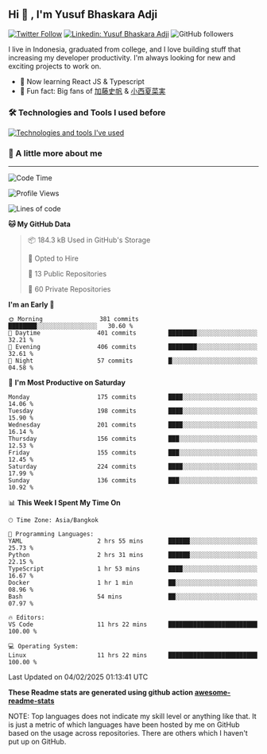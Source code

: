 ## Hi 👋 , I'm Yusuf Bhaskara Adji

[![Twitter Follow](https://img.shields.io/twitter/follow/frelein_asli?label=Follow)](https://twitter.com/intent/follow?screen_name=frelein_asli)
[![Linkedin: Yusuf Bhaskara Adji](https://img.shields.io/badge/-yusufadji-blue?style=flat-square&logo=Linkedin&logoColor=white&link=https://www.linkedin.com/in/yusuf-bhaskara-adji/)](https://www.linkedin.com/in/yusuf-bhaskara-adji/)
![GitHub followers](https://img.shields.io/github/followers/yusufadji?label=Follow&style=social)

I live in Indonesia, graduated from college, and I love building stuff that increasing my developer productivity. I'm always looking for new and exciting projects to work on.

- 🌱 Now learning React JS & Typescript
- 🐻 Fun fact: Big fans of [加藤史帆](https://www.instagram.com/katoshi.official/) & [小西夏菜実](https://www.instagram.com/konishi773_official/)

### 🛠️ Technologies and Tools I used before

[![Technologies and tools I've used](https://skillicons.dev/icons?i=html,css,js,ts,php,python,kotlin,tailwind,bootstrap,next,express,sequelize,mysql,prisma,firebase,vercel,vscode,androidstudio,bash,git,postman,figma,docker,linux&perline=12)](#)

### 🐣 A little more about me

---

<!--START_SECTION:waka-->
![Code Time](http://img.shields.io/badge/Code%20Time-1%2C289%20hrs%2056%20mins-blue)

![Profile Views](http://img.shields.io/badge/Profile%20Views-0-blue)

![Lines of code](https://img.shields.io/badge/From%20Hello%20World%20I%27ve%20Written-823.2%20thousand%20lines%20of%20code-blue)

**🐱 My GitHub Data** 

> 📦 184.3 kB Used in GitHub's Storage 
 > 
> 💼 Opted to Hire
 > 
> 📜 13 Public Repositories 
 > 
> 🔑 60 Private Repositories 
 > 
**I'm an Early 🐤** 

```text
🌞 Morning                381 commits         ████████░░░░░░░░░░░░░░░░░   30.60 % 
🌆 Daytime                401 commits         ████████░░░░░░░░░░░░░░░░░   32.21 % 
🌃 Evening                406 commits         ████████░░░░░░░░░░░░░░░░░   32.61 % 
🌙 Night                  57 commits          █░░░░░░░░░░░░░░░░░░░░░░░░   04.58 % 
```
📅 **I'm Most Productive on Saturday** 

```text
Monday                   175 commits         ████░░░░░░░░░░░░░░░░░░░░░   14.06 % 
Tuesday                  198 commits         ████░░░░░░░░░░░░░░░░░░░░░   15.90 % 
Wednesday                201 commits         ████░░░░░░░░░░░░░░░░░░░░░   16.14 % 
Thursday                 156 commits         ███░░░░░░░░░░░░░░░░░░░░░░   12.53 % 
Friday                   155 commits         ███░░░░░░░░░░░░░░░░░░░░░░   12.45 % 
Saturday                 224 commits         ████░░░░░░░░░░░░░░░░░░░░░   17.99 % 
Sunday                   136 commits         ███░░░░░░░░░░░░░░░░░░░░░░   10.92 % 
```


📊 **This Week I Spent My Time On** 

```text
🕑︎ Time Zone: Asia/Bangkok

💬 Programming Languages: 
YAML                     2 hrs 55 mins       ██████░░░░░░░░░░░░░░░░░░░   25.73 % 
Python                   2 hrs 31 mins       ██████░░░░░░░░░░░░░░░░░░░   22.15 % 
TypeScript               1 hr 53 mins        ████░░░░░░░░░░░░░░░░░░░░░   16.67 % 
Docker                   1 hr 1 min          ██░░░░░░░░░░░░░░░░░░░░░░░   08.96 % 
Bash                     54 mins             ██░░░░░░░░░░░░░░░░░░░░░░░   07.97 % 

🔥 Editors: 
VS Code                  11 hrs 22 mins      █████████████████████████   100.00 % 

💻 Operating System: 
Linux                    11 hrs 22 mins      █████████████████████████   100.00 % 
```


 Last Updated on 04/02/2025 01:13:41 UTC
<!--END_SECTION:waka-->

**These Readme stats are generated using github action [awesome-readme-stats](https://github.com/anmol098/waka-readme-stats)**

NOTE: Top languages does not indicate my skill level or anything like that. It is just a metric of which languages have been hosted by me on GitHub based on the usage across repositories. There are others which I haven't put up on GitHub.
